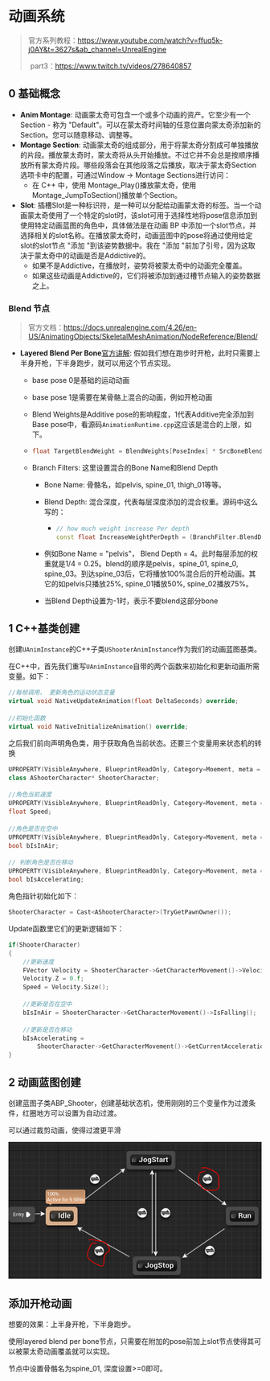 # 动画系统

> 官方系列教程：https://www.youtube.com/watch?v=ffuq5k-j0AY&t=3627s&ab_channel=UnrealEngine
>
> ​	part3：https://www.twitch.tv/videos/278640857

## 0 基础概念

- **Anim Montage**: 动画蒙太奇可包含一个或多个动画的资产。它至少有一个Section - 称为 "Default"。可以在蒙太奇时间轴的任意位置向蒙太奇添加新的Section。您可以随意移动、调整等。
- **Montage Section**: 动画蒙太奇的组成部分，用于将蒙太奇分割成可单独播放的片段。播放蒙太奇时，蒙太奇将从头开始播放。不过它并不会总是按顺序播放所有蒙太奇片段。哪些段落会在其他段落之后播放，取决于蒙太奇Section选项卡中的配置，可通过Window -> Montage Sections进行访问：
  - 在 C++ 中，使用 Montage_Play()播放蒙太奇，使用 Montage_JumpToSection()播放单个Section。
- **Slot**: 插槽Slot是一种标识符，是一种可以分配给动画蒙太奇的标签。当一个动画蒙太奇使用了一个特定的slot时，该slot可用于选择性地将pose信息添加到使用特定动画蓝图的角色中，具体做法是在动画 BP 中添加一个slot节点，并选择相关的slot名称。在播放蒙太奇时，动画蓝图中的pose将通过使用给定slot的slot节点 "添加 "到该姿势数据中。我在 "添加 "前加了引号，因为这取决于蒙太奇中的动画是否是Addictive的。
  - 如果不是Addictive，在播放时，姿势将被蒙太奇中的动画完全覆盖。
  - 如果这些动画是Addictive的，它们将被添加到通过槽节点输入的姿势数据之上。

### Blend 节点

> 官方文档：https://docs.unrealengine.com/4.26/en-US/AnimatingObjects/SkeletalMeshAnimation/NodeReference/Blend/

- **Layered Blend Per Bone**[官方讲解](https://youtu.be/ffuq5k-j0AY?t=3627): 假如我们想在跑步时开枪，此时只需要上半身开枪，下半身跑步，就可以用这个节点实现。

  - base pose 0是基础的运动动画

  - base pose 1是需要在某骨骼上混合的动画，例如开枪动画

  - Blend Weights是Additive pose的影响程度，1代表Additive完全添加到Base pose中，看源码`AnimationRuntime.cpp`这应该是混合的上限，如下。

  - ```c++
    float TargetBlendWeight = BlendWeights[PoseIndex] * SrcBoneBlendWeights[BoneIndex].BlendWeight;
    ```

  - Branch Filters: 这里设置混合的Bone Name和Blend Depth

    - Bone Name: 骨骼名，如pelvis, spine_01, thigh_01等等。

    - Blend Depth: 混合深度，代表每层深度添加的混合权重。源码中这么写的：

      - ```c++
        // how much weight increase Per depth
        const float IncreaseWeightPerDepth = (BranchFilter.BlendDepth != 0) ? (1.f/((float)BranchFilter.BlendDepth)) : 1.f;
        ```

    - 例如Bone Name = "pelvis"， Blend Depth = 4。此时每层添加的权重就是1/4 = 0.25。blend的顺序是pelvis，spine_01, spine_0, spine_03。到达spine_03后，它将播放100%混合后的开枪动画。其它的如pelvis只播放25%, spine_01播放50%, spine_02播放75%。

    - 当Blend Depth设置为-1时，表示不要blend这部分bone

## 1 C++基类创建

创建`UAnimInstance`的C++子类`UShooterAnimInstance`作为我们的动画蓝图基类。

在C++中，首先我们重写`UAnimInstance`自带的两个函数来初始化和更新动画所需变量。如下：

```c++
//每帧调用， 更新角色的运动状态变量
virtual void NativeUpdateAnimation(float DeltaSeconds) override;

//初始化函数
virtual void NativeInitializeAnimation() override;
```

之后我们前向声明角色类，用于获取角色当前状态。还要三个变量用来状态机的转换

```c++
UPROPERTY(VisibleAnywhere, BlueprintReadOnly, Category=Moement, meta = (AllowPrivateAccess = "true"))
class AShooterCharacter* ShooterCharacter;

//角色当前速度
UPROPERTY(VisibleAnywhere, BlueprintReadOnly, Category=Movement, meta = (AllowPrivateAccess = "true"))
float Speed;

//角色是否在空中
UPROPERTY(VisibleAnywhere, BlueprintReadOnly, Category=Movement, meta = (AllowPrivateAccess = "true"))
bool bIsInAir;

// 判断角色是否在移动
UPROPERTY(VisibleAnywhere, BlueprintReadOnly, Category=Movement, meta = (AllowPrivateAccess = "true"))
bool bIsAccelerating;
```

角色指针初始化如下：

```c++
ShooterCharacter = Cast<AShooterCharacter>(TryGetPawnOwner());
```

Update函数里它们的更新逻辑如下：

```c++
if(ShooterCharacter)
{
    //更新速度
    FVector Velocity = ShooterCharacter->GetCharacterMovement()->Velocity;
    Velocity.Z = 0.f;
    Speed = Velocity.Size();

    //更新是否在空中
    bIsInAir = ShooterCharacter->GetCharacterMovement()->IsFalling();

    //更新是否在移动
    bIsAccelerating =
        ShooterCharacter->GetCharacterMovement()->GetCurrentAcceleration().Size() > 0.f ? true : false;
}
```

## 2 动画蓝图创建

创建蓝图子类ABP_Shooter，创建基础状态机，使用刚刚的三个变量作为过渡条件，红圈地方可以设置为自动过渡。

可以通过裁剪动画，使得过渡更平滑

![](.\imgs\Locomotion.png)

## 添加开枪动画

想要的效果：上半身开枪，下半身跑步。

使用layered blend per bone节点，只需要在附加的pose前加上slot节点使得其可以被蒙太奇动画覆盖就可以实现。

节点中设置骨骼名为spine_01, 深度设置>=0即可。

